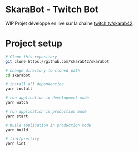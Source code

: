 # SkaraBot - Twitch Bot

WIP Projet développé en live sur la chaîne [twitch.tv/skarab42](https://www.twitch.tv/skarab42).

# Project setup

```bash
# Clone this repository
git clone https://github.com/skarab42/skarabot

# change directory to cloned path
cd skarabot

# install all dependencies
yarn install

# run application in development mode
yarn watch

# run application in production mode
yarn start

# build application in production mode
yarn build

# lint/prettify
yarn lint
```
